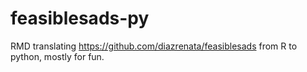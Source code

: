 # feasiblesads-py

RMD translating https://github.com/diazrenata/feasiblesads from R to python, mostly for fun.